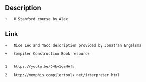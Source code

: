 
## Description

	+	U Stanford course by Alex


## Link

	+	Nice Lex and Yacc description provided by Jonathan Engelsma
	
	+	Compiler Construction Book resource


	1	https://youtu.be/54bo1qaHAfk
	
	2	http://memphis.compilertools.net/interpreter.html
